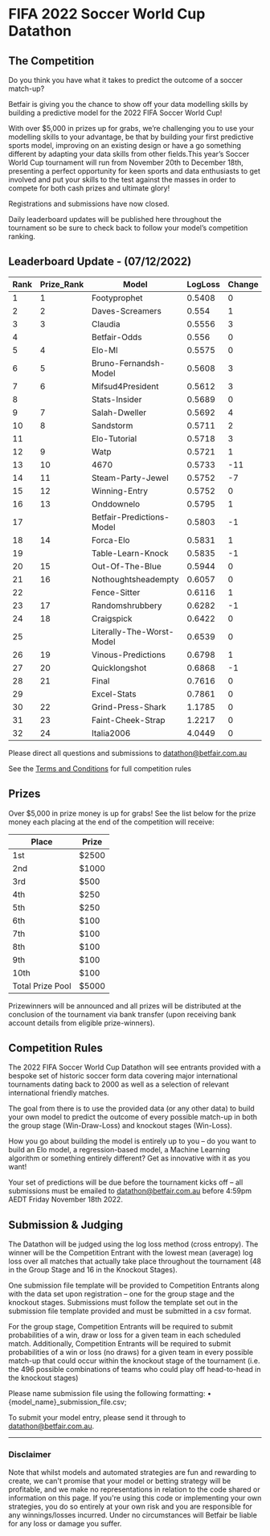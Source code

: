 # FIFA 2022 Soccer World Cup Datathon

## The Competition

Do you think you have what it takes to predict the outcome of a soccer match-up?

Betfair is giving you the chance to show off your data modelling skills by building a predictive model for the 2022 FIFA Soccer World Cup!

With over $5,000 in prizes up for grabs, we’re challenging you to use your modelling skills to your advantage, be that by building your first predictive sports model, improving on an existing design or have a go something different by adapting your data skills from other fields.This year’s Soccer World Cup tournament will run from November 20th to December 18th, presenting a perfect opportunity for keen sports and data enthusiasts to get involved and put your skills to the test against the masses in order to compete for both cash prizes and ultimate glory!

Registrations and submissions have now closed. 

Daily leaderboard updates will be published here throughout the tournament so be sure to check back to follow your model’s competition ranking.

## Leaderboard Update - (07/12/2022)

| Rank | Prize_Rank | Model | LogLoss | Change
---|---|---|---|---
1 | 1 | Footyprophet | 0.5408 | 0
2 | 2 | Daves-Screamers | 0.554 | 1
3 | 3 | Claudia | 0.5556 | 3
4 |  | Betfair-Odds | 0.556 | 0
5 | 4 | Elo-Ml | 0.5575 | 0
6 | 5 | Bruno-Fernandsh-Model | 0.5608 | 3
7 | 6 | Mifsud4President | 0.5612 | 3
8 |  | Stats-Insider | 0.5689 | 0
9 | 7 | Salah-Dweller | 0.5692 | 4
10 | 8 | Sandstorm | 0.5711 | 2
11 |  | Elo-Tutorial | 0.5718 | 3
12 | 9 | Watp | 0.5721 | 1
13 | 10 | 4670 | 0.5733 | -11
14 | 11 | Steam-Party-Jewel | 0.5752 | -7
15 | 12 | Winning-Entry | 0.5752 | 0
16 | 13 | Onddownelo | 0.5795 | 1
17 |  | Betfair-Predictions-Model | 0.5803 | -1
18 | 14 | Forca-Elo | 0.5831 | 1
19 |  | Table-Learn-Knock | 0.5835 | -1
20 | 15 | Out-Of-The-Blue | 0.5944 | 0
21 | 16 | Nothoughtsheadempty | 0.6057 | 0
22 |  | Fence-Sitter | 0.6116 | 1
23 | 17 | Randomshrubbery | 0.6282 | -1
24 | 18 | Craigspick | 0.6422 | 0
25 |  | Literally-The-Worst-Model | 0.6539 | 0
26 | 19 | Vinous-Predictions | 0.6798 | 1
27 | 20 | Quicklongshot | 0.6868 | -1
28 | 21 | Final | 0.7616 | 0
29 |  | Excel-Stats | 0.7861 | 0
30 | 22 | Grind-Press-Shark | 1.1785 | 0
31 | 23 | Faint-Cheek-Strap | 1.2217 | 0
32 | 24 | Italia2006 | 4.0449 | 0


Please direct all questions and submissions to [datathon@betfair.com.au](mailto:datathon@betfair.com.au)

See the [Terms and Conditions](/modelling/assets/Betfair_TCs_2022_Datathon.pdf) for full competition rules


## Prizes

Over $5,000 in prize money is up for grabs!
See the list below for the prize money each placing at the end of the competition will receive:

| Place | Prize
---|---
1st | $2500
2nd | $1000
3rd | $500
4th | $250
5th | $250
6th | $100
7th | $100
8th | $100
9th | $100
10th | $100
Total Prize Pool | $5000

Prizewinners will be announced and all prizes will be distributed at the conclusion of the tournament via bank transfer (upon receiving bank account details from eligible prize-winners).

## Competition Rules

The 2022 FIFA Soccer World Cup Datathon will see entrants provided with a bespoke set of historic soccer form data covering major international tournaments dating back to 2000 as well as a selection of relevant international friendly matches.

The goal from there is to use the provided data (or any other data) to build your own model to predict the outcome of every possible match-up in both the group stage (Win-Draw-Loss) and knockout stages (Win-Loss).

How you go about building the model is entirely up to you – do you want to build an Elo model, a regression-based model, a Machine Learning algorithm or something entirely different? Get as innovative with it as you want!

Your set of predictions will be due before the tournament kicks off – all submissions must be emailed to [datathon@betfair.com.au](mailto:datathon@betfair.com.au) before 4:59pm AEDT Friday November 18th 2022.

## Submission & Judging

The Datathon will be judged using the log loss method (cross entropy). The winner will be the Competition Entrant with the lowest mean (average) log loss over all matches that actually take place throughout the tournament (48 in the Group Stage and 16 in the Knockout Stages).

One submission file template will be provided to Competition Entrants along with the data set upon registration – one for the group stage and the knockout stages. Submissions must follow the template set out in the submission file template provided and must be submitted in a csv format.

For the group stage, Competition Entrants will be required to submit probabilities of a win, draw or loss for a given team in each scheduled match.
Additionally, Competition Entrants will be required to submit probabilities of a win or loss (no draws) for a given team in every possible match-up that could occur within the knockout stage of the tournament (i.e. the 496 possible combinations of teams who could play off head-to-head in the knockout stages)

Please name submission file using the following formatting:
•	{model_name}_submission_file.csv; 

To submit your model entry, please send it through to [datathon@betfair.com.au](mailto:datathon@betfair.com.au).

--- 
### Disclaimer

Note that whilst models and automated strategies are fun and rewarding to create, we can't promise that your model or betting strategy will be profitable, and we make no representations in relation to the code shared or information on this page. If you're using this code or implementing your own strategies, you do so entirely at your own risk and you are responsible for any winnings/losses incurred. Under no circumstances will Betfair be liable for any loss or damage you suffer.